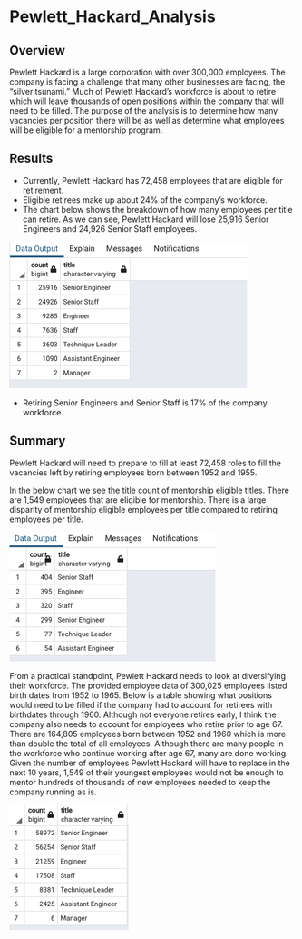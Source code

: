# Pewlett_Hackard_Analysis

## Overview

Pewlett Hackard is a large corporation with over 300,000 employees. The company is facing a challenge that many other businesses are facing, the “silver tsunami.” Much of Pewlett Hackard’s workforce is about to retire which will leave thousands of open positions within the company that will need to be filled. The purpose of the analysis is to determine how many vacancies per position there will be as well as determine what employees will be eligible for a mentorship program. 

## Results

-	Currently, Pewlett Hackard has 72,458 employees that are eligible for retirement. 
-	Eligible retirees make up about 24% of the company’s workforce. 
-	The chart below shows the breakdown of how many employees per title can retire. As we can see, Pewlett Hackard will lose 25,916 Senior Engineers and 24,926 Senior Staff employees. 

<img src = "Screenshots/retirement_titles_frequency_table.png">

-	Retiring Senior Engineers and Senior Staff is 17% of the company workforce.


## Summary
Pewlett Hackard will need to prepare to fill at least 72,458 roles to fill the vacancies left by retiring employees born between 1952 and 1955. 

In the below chart we see the title count of mentorship eligible titles. There are 1,549 employees that are eligible for mentorship. There is a large disparity of mentorship eligible employees per title compared to retiring employees per title.

<img src = "Screenshots/mentorship_titles_table.png">

From a practical standpoint, Pewlett Hackard needs to look at diversifying their workforce. The provided employee data of 300,025 employees listed birth dates from 1952 to 1965. Below is a table showing what positions would need to be filled if the company had to account for retirees with birthdates through 1960. Although not everyone retires early, I think the company also needs to account for employees who retire prior to age 67. There are 164,805 employees born between 1952 and 1960 which is more than double the total of all employees. Although there are many people in the workforce who continue working after age 67, many are done working. Given the number of employees Pewlett Hackard will have to replace in the next 10 years, 1,549 of their youngest employees would not be enough to mentor hundreds of thousands of new employees needed to keep the company running as is. 

<img src = "Screenshots/retiring_titles_1960.png">
